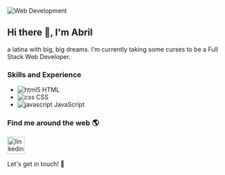 ![Web Development](https://media-exp1.licdn.com/dms/image/C4D16AQFo-xC-nj49sg/profile-displaybackgroundimage-shrink_350_1400/0/1651878634140?e=1666224000&v=beta&t=rFFBe0NG-jJRRTQlbrQk3tSMj8X9OqNwXcNbs1xMlPQ)

## Hi there 👋, I'm Abril
a latina with big, big dreams. I'm currently taking some curses to be a Full Stack Web Developer. 

### Skills and Experience
* ![html5](https://user-images.githubusercontent.com/111591056/185756678-896fd44c-7944-4ba7-bccd-8502828d462a.png) HTML
* ![css](https://user-images.githubusercontent.com/111591056/185756845-4553dec6-f66b-4f5c-82bf-60fd32b9e308.png) CSS
* ![javascript](https://user-images.githubusercontent.com/111591056/185756687-9c658141-9da5-43a7-8b5e-98f8aab8c190.png) JavaScript

### Find me around the web 🌎
[<img src='https://cdn.jsdelivr.net/npm/simple-icons@3.0.1/icons/linkedin.svg' alt='linkedin' height='40'>](https://www.linkedin.com/in/https://www.linkedin.com/in/abril-ivon-barros//) 

 Let's get in touch! 💖
